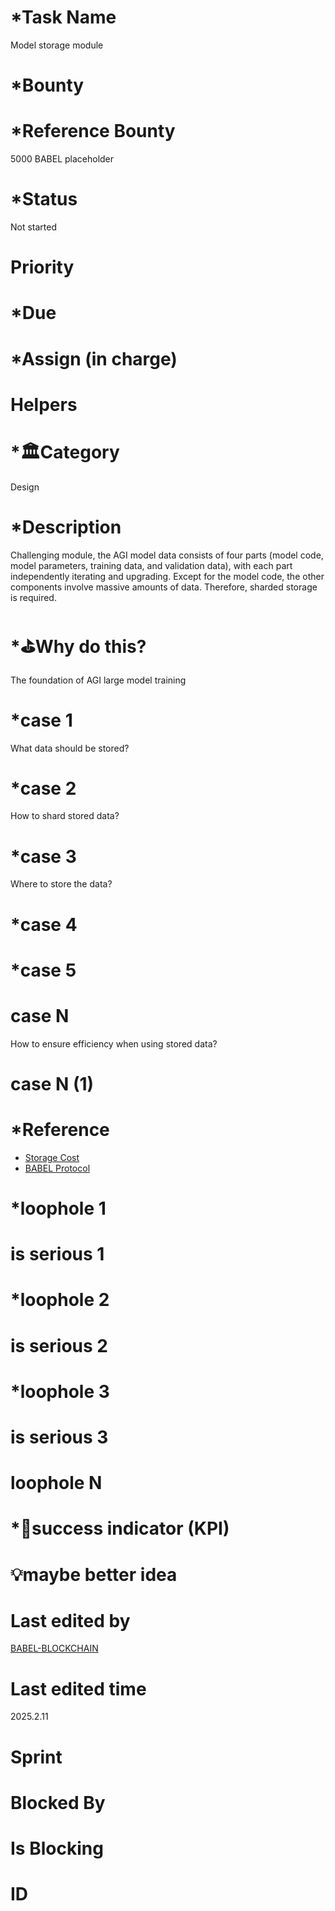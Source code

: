 # \*Task Name

Model storage module

# \*Bounty

# \*Reference Bounty

5000 BABEL placeholder

# \*Status

Not started

# Priority

# \*Due

# \*Assign (in charge)

# Helpers

# \*🏛Category

Design

# \*Description

Challenging module, the AGI model data consists of four parts (model code, model parameters, training data, and validation data), with each part independently iterating and upgrading. Except for the model code, the other components involve massive amounts of data. Therefore, sharded storage is required.

# \*⛳️Why do this?

The foundation of AGI large model training

# \*case 1

What data should be stored?

# \*case 2

How to shard stored data?

# \*case 3

Where to store the data?

# \*case 4

# \*case 5

# case N

How to ensure efficiency when using stored data?

# case N (1)

# \*Reference

-   [Storage Cost](https://babel-agi-blockchain.notion.site/Storage-Cost-174c09fee3b781b995ffddd43ac41e23)
-   [BABEL Protocol](https://babel-agi-blockchain.notion.site/BABEL-Protocol-174c09fee3b781f49c75f97a141b54f1)

# \*loophole 1

# is serious 1

# \*loophole 2

# is serious 2

# \*loophole 3

# is serious 3

# loophole N

# \*🎯success indicator (KPI)

# 💡maybe better idea

# Last edited by

[BABEL-BLOCKCHAIN](https://github.com/BABEL-BLOCKCHAIN)

# Last edited time

2025.2.11

# Sprint

# Blocked By

# Is Blocking

# ID
